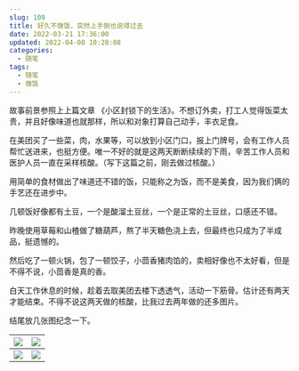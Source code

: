 ```yaml
---
slug: 109
title: 好久不做饭，突然上手倒也说得过去
date: 2022-03-21 17:36:00
updated: 2022-04-08 10:28:08
categories: 
  - 随笔
tags: 
  - 随笔
  - 做饭
---
```




故事前景参照上上篇文章 《小区封锁下的生活》。不想订外卖，打工人觉得饭菜太贵，并且好像味道也就那样，所以和对象打算自己动手，丰衣足食。

<!-- more -->

在美团买了一些菜，肉，水果等，可以放到小区门口，报上门牌号，会有工作人员帮忙送进来，也挺方便。唯一不好的就是这两天断断续续的下雨，辛苦工作人员和医护人员一直在采样核酸。（写下这篇之前，刚去做过核酸。）

用简单的食材做出了味道还不错的饭，只能称之为饭，而不是美食，因为我们俩的手艺还在进步中。

几顿饭好像都有土豆，一个是酸溜土豆丝，一个是正常的土豆丝，口感还不错。

昨晚使用草莓和山楂做了糖葫芦，熬了半天糖色浇上去，但最终也只成为了半成品，挺遗憾的。

然后吃了一顿火锅，包了一顿饺子，小茴香猪肉馅的，卖相好像也不太好看，但是不得不说，小茴香是真的香。

白天工作休息的时候，趁着去取美团去楼下透透气，活动一下筋骨。估计还有两天才能结束。不得不说这两天做的核酸，比我过去两年做的还多图片。

结尾放几张图纪念一下。

|![](https://cdn.staticaly.com/gh/zburu/pic-cdn@main/2022/03/22/51b994dfc21069ad8da0db2ed852dc7f.png)|![](https://cdn.staticaly.com/gh/zburu/pic-cdn@main/2022/03/22/d7958a8dfc0d37fa7ac909fbeacb14e2.png)|
|---|---|
|![](https://cdn.staticaly.com/gh/zburu/pic-cdn@main/2022/03/22/e5acc14667b06502d48c8371664d8105.png)|![](https://cdn.staticaly.com/gh/zburu/pic-cdn@main/2022/03/22/d6ab67df9e558c05cc6bda64c696756e.png)|






